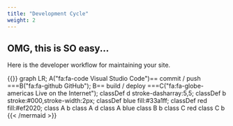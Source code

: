 ```yaml
---
title: "Development Cycle"
weight: 2
---
```


## OMG, this is SO easy...

Here is the developer workflow for maintaining your site.

{{<mermaid>}}
graph LR;
    A("fa:fa-code Visual Studio Code")== commit / push ===B("fa:fa-github GitHub");
    B== build / deploy ===C("fa:fa-globe-americas Live on the Internet");
    classDef d stroke-dasharray:5,5;
    classDef b stroke:#000,stroke-width:2px;
    classDef blue fill:#33a1ff; 
    classDef red fill:#ef2020;
    class A b
    class A d
    class A blue
    class B b
    class C red
    class C b
{{< /mermaid >}}